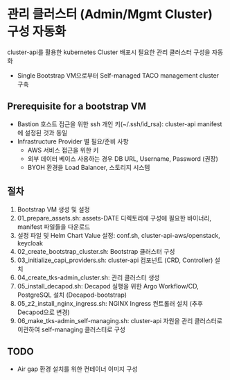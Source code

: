 # 관리 클러스터 (Admin/Mgmt Cluster) 구성 자동화

cluster-api를 활용한 kubernetes Cluster 배포시 필요한 관리 클러스터 구성을 자동화
* Single Bootstrap VM으로부터 Self-managed TACO management cluster 구축

## Prerequisite for a bootstrap VM
* Bastion 호스트 접근을 위한 ssh 개인 키(~/.ssh/id_rsa): cluster-api manifest에 설정된 것과 동일
* Infrastructure Provider 별 필요/준비 사항
  * AWS 서비스 접근을 위한 키
  * 외부 데이터 베이스 사용하는 경우 DB URL, Username, Password (권장)
  * BYOH 환경을 Load Balancer, 스토리지 시스템

## 절차
1. Bootstrap VM 생성 및 설정
1. 01_prepare_assets.sh: assets-DATE 디렉토리에 구성에 필요한 바이너리, manifest 파일들을 다운로드
1. 설정 파일 및 Helm Chart Value 설정: conf.sh, cluster-api-aws/openstack, keycloak
1. 02_create_bootstrap_cluster.sh: Bootstrap 클러스터 구성
1. 03_initialize_capi_providers.sh: cluster-api 컴포넌트 (CRD, Controller) 설치
1. 04_create_tks-admin_cluster.sh: 관리 클러스터 생성
1. 05_install_decapod.sh: Decapod 실행을 위한 Argo Workflow/CD, PostgreSQL 설치 (Decapod-bootstrap)
1. 05_z2_install_nginx_ingress.sh: NGINX Ingress 컨트롤러 설치 (추후 Decapod으로 변경)
1. 06_make_tks-admin_self-managing.sh: cluster-api 자원을 관리 클러스터로 이관하여 self-managing 클러스터로 구성

## TODO
* Air gap 환경 설치를 위한 컨테이너 이미지 구성


